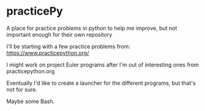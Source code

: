 # practicePy
A place for practice problems in python to help me improve, but not important enough for their own repository 

I'll be starting with a few practice problems from: https://www.practicepython.org/ 

I might work on project Euler programs after I'm out of interesting ones from practicepython.org

Eventually I'd like to create a launcher for the different programs, but that's not for sure. 

Maybe some Bash. 
